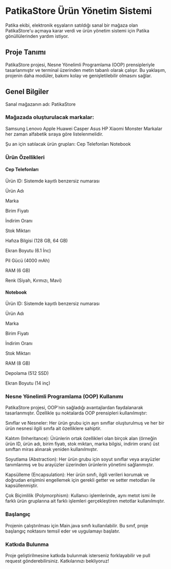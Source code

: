 # PatikaStore Ürün Yönetim Sistemi


Patika ekibi, elektronik eşyaların satıldığı sanal bir mağaza olan PatikaStore'u açmaya karar verdi ve ürün yönetim sistemi için Patika gönüllülerinden yardım istiyor.

## Proje Tanımı
PatikaStore projesi, Nesne Yönelimli Programlama (OOP) prensipleriyle tasarlanmıştır ve terminal üzerinden metin tabanlı olarak çalışır. Bu yaklaşım, projenin daha modüler, bakımı kolay ve genişletilebilir olmasını sağlar.

## Genel Bilgiler
Sanal mağazanın adı: PatikaStore

### Mağazada oluşturulacak markalar:

Samsung
Lenovo
Apple
Huawei
Casper
Asus
HP
Xiaomi
Monster
Markalar her zaman alfabetik sıraya göre listelenmelidir.

Şu an için satılacak ürün grupları:
Cep Telefonları
Notebook


### Ürün Özellikleri
#### Cep Telefonları
Ürün ID: Sistemde kayıtlı benzersiz numarası

Ürün Adı

Marka

Birim Fiyatı

İndirim Oranı

Stok Miktarı

Hafıza Bilgisi (128 GB, 64 GB)

Ekran Boyutu (6.1 İnc)

Pil Gücü (4000 mAh)

RAM (6 GB)

Renk (Siyah, Kırmızı, Mavi)

#### Notebook
Ürün ID: Sistemde kayıtlı benzersiz numarası

Ürün Adı

Marka

Birim Fiyatı

İndirim Oranı

Stok Miktarı

RAM (8 GB)

Depolama (512 SSD)

Ekran Boyutu (14 inç)

### Nesne Yönelimli Programlama (OOP) Kullanımı
PatikaStore projesi, OOP'nin sağladığı avantajlardan faydalanarak tasarlanmıştır. Özellikle şu noktalarda OOP prensipleri kullanılmıştır:

Sınıflar ve Nesneler: Her ürün grubu için ayrı sınıflar oluşturulmuş ve her bir ürün nesnesi ilgili sınıfa ait özelliklere sahiptir.

Kalıtım (Inheritance): Ürünlerin ortak özellikleri olan birçok alan (örneğin ürün ID, ürün adı, birim fiyatı, stok miktarı, marka bilgisi, indirim oranı) üst sınıftan miras alınarak yeniden kullanılmıştır.

Soyutlama (Abstraction): Her ürün grubu için soyut sınıflar veya arayüzler tanımlanmış ve bu arayüzler üzerinden ürünlerin yönetimi sağlanmıştır.

Kapsülleme (Encapsulation): Her ürün sınıfı, ilgili verileri korumak ve doğrudan erişimini engellemek için gerekli getter ve setter metodları ile kapsüllenmiştir.

Çok Biçimlilik (Polymorphism): Kullanıcı işlemlerinde, aynı metot ismi ile farklı ürün gruplarına ait farklı işlemleri gerçekleştiren metotlar kullanılmıştır.

### Başlangıç
Projenin çalıştırılması için Main.java sınıfı kullanılabilir. Bu sınıf, proje başlangıç noktasını temsil eder ve uygulamayı başlatır.

### Katkıda Bulunma
Proje geliştirilmesine katkıda bulunmak isterseniz forklayabilir ve pull request gönderebilirsiniz. Katkılarınızı bekliyoruz!
